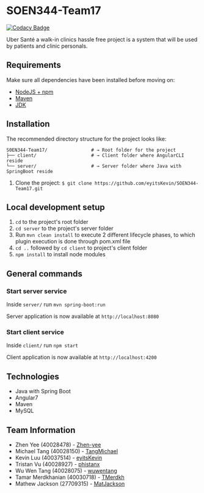 # SOEN344-Team17
[![Codacy Badge](https://api.codacy.com/project/badge/Grade/1bd9b8dc141847e7a5664f49f9192ad9)](https://www.codacy.com?utm_source=github.com&amp;utm_medium=referral&amp;utm_content=eyitsKevin/SOEN344-Team17&amp;utm_campaign=Badge_Grade)

Uber Santé a walk-in clinics hassle free project is a system that will be used by patients and clinic personals.


## Requirements

Make sure all dependencies have been installed before moving on:

* [NodeJS + npm](https://nodejs.org/en/)
* [Maven](https://maven.apache.org/download.cgi) 
* [JDK](https://www.oracle.com/technetwork/java/javase/downloads/jdk10-downloads-4416644.html)

## Installation

The recommended directory structure for the project looks like:
```shell
S0EN344-Team17/                # → Root folder for the project
├── client/                    # → Client folder where AngularCLI reside
└── server/                    # → Server folder where Java with SpringBoot reside
```

1. Clone the project: `$ git clone https://github.com/eyitsKevin/SOEN344-Team17.git`

## Local development setup

1. `cd` to the project's root folder
2. `cd server` to the project's server folder
3. Run `mvn clean install`  to execute 2 different lifecycle phases, to which plugin execution is done through pom.xml file
4. `cd ..` followed by `cd client` to project's client folder
5. `npm install` to install node modules

## General commands

### Start server service
Inside `server/` run `mvn spring-boot:run`

Server application is now available at `http://localhost:8080`

### Start client service
Inside `client/` run `npm start`

Client application is now available at `http://localhost:4200`

## Technologies
* Java with Spring Boot
* Angular7
* Maven
* MySQL

## Team Information
- Zhen Yee (40028478) - [Zhen-yee](https://github.com/Zhen-Yee)
- Michael Tang (40028150) - [TangMichael](https://github.com/TangMichael)
- Kevin Luu (40037514) - [eyitsKevin](https://github.com/eyitsKevin)
- Tristan Vu (40028927) - [phistanx](https://github.com/phistanx)
- Wu Wen Tang (40028075) - [wuwentang](https://github.com/wuwentang)
- Tamar Merdkhanian (40030718) - [TMerdkh](https://github.com/legendoftamar)
- Mathew Jackson (27709315) - [MatJackson](https://github.com/MatJackson)
